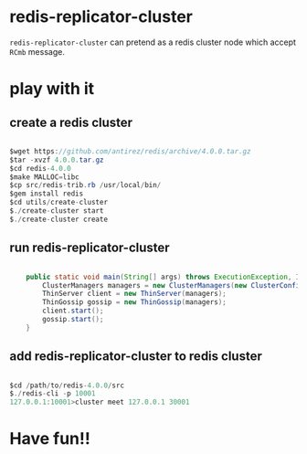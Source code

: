 # redis-replicator-cluster

`redis-replicator-cluster` can pretend as a redis cluster node which accept `RCmb` message.

# play with it

## create a redis cluster

```java  

$wget https://github.com/antirez/redis/archive/4.0.0.tar.gz
$tar -xvzf 4.0.0.tar.gz
$cd redis-4.0.0
$make MALLOC=libc
$cp src/redis-trib.rb /usr/local/bin/
$gem install redis
$cd utils/create-cluster
$./create-cluster start
$./create-cluster create

```

## run redis-replicator-cluster

```java  

    public static void main(String[] args) throws ExecutionException, InterruptedException {
        ClusterManagers managers = new ClusterManagers(new ClusterConfiguration().setClusterAnnouncePort(10001));
        ThinServer client = new ThinServer(managers);
        ThinGossip gossip = new ThinGossip(managers);
        client.start();
        gossip.start();
    }

```

## add redis-replicator-cluster to redis cluster

```java  

$cd /path/to/redis-4.0.0/src
$./redis-cli -p 10001
127.0.0.1:10001>cluster meet 127.0.0.1 30001

```

# Have fun!!